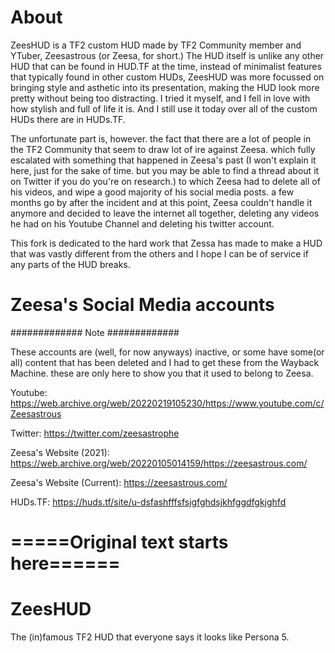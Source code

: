 # About
ZeesHUD is a TF2 custom HUD made by TF2 Community member and YTuber, Zeesastrous (or Zeesa, for short.) The HUD itself is unlike any other HUD that can be found in HUD.TF at the time, instead of minimalist features that typically found in other custom HUDs, ZeesHUD was more focussed on bringing style and asthetic into its presentation, making the HUD look more pretty without being too distracting. I tried it myself, and I fell in love with how stylish and full of life it is. And I still use it today over all of the custom HUDs there are in HUDs.TF.

The unfortunate part is, however. the fact that there are a lot of people in the TF2 Community that seem to draw lot of ire against Zeesa. which fully escalated with something that happened in Zeesa's past (I won't explain it here, just for the sake of time. but you may be able to find a thread about it on Twitter if you do you're on research.) to which Zeesa had to delete all of his videos, and wipe a good majority of his social media posts. a few months go by after the incident and at this point, Zeesa couldn't handle it anymore and decided to leave the internet all together, deleting any videos he had on his Youtube Channel and deleting his twitter account. 

This fork is dedicated to the hard work that Zessa has made to make a HUD that was vastly different from the others and I hope I can be of service if any parts of the HUD breaks. 


# Zeesa's Social Media accounts
 
############# Note #############

These accounts are (well, for now anyways) inactive, or some have some(or all) content that has been deleted and I had to get these from the Wayback Machine. these are only here to show you that it used to belong to Zeesa.

Youtube: https://web.archive.org/web/20220219105230/https://www.youtube.com/c/Zeesastrous

Twitter: https://twitter.com/zeesastrophe

Zeesa's Website (2021): https://web.archive.org/web/20220105014159/https://zeesastrous.com/

Zeesa's Website (Current): https://zeesastrous.com/

HUDs.TF: https://huds.tf/site/u-dsfashfffsfsjgfghdsjkhfggdfgkjghfd

# =====Original text starts here======
 
# ZeesHUD
 The (in)famous TF2 HUD that everyone says it looks like Persona 5.
